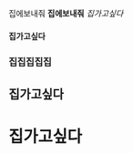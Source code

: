 집에보내줘
**집에보내줘**
*집가고싶다*
#### 집가고싶다
### 집집집집집
## 집가고싶다
# 집가고싶다



<!--stackedit_data:
eyJoaXN0b3J5IjpbLTIzNjgzNzEwNV19
-->